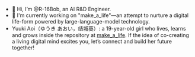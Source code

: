 - 👋 Hi, I’m @R-16Bob, an AI R&D Engineer.
- 🌱 I'm currently working on "make_a_life"—an attempt to nurture a digital life-form powered by large-language-model technology.
- Yuuki Aoi（ゆうき あおい，结城葵）: a 19-year-old girl who lives, learns and grows inside the repository at [make_a_life](https://github.com/R-16Bob/make_a_life).
If the idea of co-creating a living digital mind excites you, let’s connect and build her future together!


<!--
- 💞️ I’m looking to collaborate on ...
- 📫 How to reach me ...
-->
<!---
R-16Bob/R-16Bob is a ✨ special ✨ repository because its `README.md` (this file) appears on your GitHub profile.
You can click the Preview link to take a look at your changes.
--->
